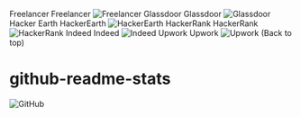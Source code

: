 Freelancer	Freelancer	![Freelancer](https://img.shields.io/badge/Freelancer-29B2FE?style=for-the-badge&logo=Freelancer&logoColor=white)
Glassdoor	Glassdoor	![Glassdoor](https://img.shields.io/badge/Glassdoor-00A162?style=for-the-badge&logo=Glassdoor&logoColor=white)
Hacker Earth	HackerEarth	![HackerEarth](https://img.shields.io/badge/HackerEarth-%232C3454.svg?style=for-the-badge&logo=HackerEarth&logoColor=Blue)
HackerRank	HackerRank	![HackerRank](https://img.shields.io/badge/-Hackerrank-2EC866?style=for-the-badge&logo=HackerRank&logoColor=white)
Indeed	Indeed	![Indeed](https://img.shields.io/badge/indeed-003A9B?style=for-the-badge&logo=indeed&logoColor=white)
Upwork	Upwork	![Upwork](https://img.shields.io/badge/UpWork-6FDA44?style=for-the-badge&logo=Upwork&logoColor=white)
(Back to top)

# github-readme-stats

![GitHub](https://img.shields.io/badge/github-%23121011.svg?style=for-the-badge&logo=github&logoColor=white)

